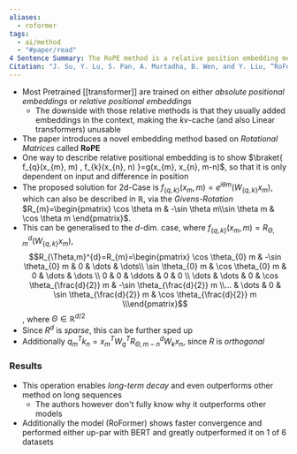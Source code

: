 ```yaml
---
aliases:
  - roformer
tags:
  - ai/method
  - "#paper/read"
4 Sentence Summary: The RoPE method is a relative position embedding method, which does not directly embed in the context. It does so by using rotational matrices and shows that there is low-to-none performance loss to absolute positioning and other relative methods, while being efficient and even depending on the task performs better and with faster convergence
Citation: "J. Su, Y. Lu, S. Pan, A. Murtadha, B. Wen, and Y. Liu, “RoFormer: Enhanced Transformer with Rotary Position Embedding.” arXiv, Nov. 08, 2023. doi: [10.48550/arXiv.2104.09864](https://doi.org/10.48550/arXiv.2104.09864)."
---
```

- Most Pretrained [[transformer]] are trained on either *absolute positional embeddings* or *relative positional embeddings*
	- The downside with those relative methods is that they usually added embeddings in the context, making the $kv$-cache (and also Linear transformers) unusable
- The paper introduces a novel embedding method based on *Rotational Matrices* called **RoPE**
- One way to describe relative positional embedding is to show $\braket{ f_{q}(x_{m}, m) , f_{k}(x_{n}, n) }=g(x_{m}, x_{n}, m-n)$, so that it is only dependent on input and difference in position
- The proposed solution for 2d-Case is $f_{\{ q, k \}}(x_{m},m)=e^{i\theta m}(W_{\{ q,k \}}x_{m})$, which can also be described in $\mathbb{R}$, via the *Givens-Rotation* $R_{m}=\begin{pmatrix} \cos \theta m & -\sin \theta m\\sin \theta m & \cos \theta m \end{pmatrix}$. 
- This can be generalised to the $d$-dim. case, where $f_{\{ q, k \}}(x_{m},m)=R^{d}_{\Theta,m}(W_{\{ q,k \}}x_{m})$, $$R_{\Theta,m}^{d}=R_{m}=\begin{pmatrix} 
\cos \theta_{0} m & -\sin \theta_{0} m & 0 & \dots & \dots\\ \sin \theta_{0} m & \cos \theta_{0} m & 0 & \dots & \dots  \\
0 & 0 & \ddots & 0 & 0 \\
\dots & \dots & 0 & \cos \theta_{\frac{d}{2}} m & -\sin \theta_{\frac{d}{2}} m \\... & \dots & 0 & \sin \theta_{\frac{d}{2}} m & \cos \theta_{\frac{d}{2}} m \\\end{pmatrix}$$, where $\Theta \in\mathbb{R}^{d/2}$
- Since $R^{d}$ is *sparse*, this can be further sped up
- Additionally $q_{m}^{T}k_{n}=x_{m}^{T}W_{q}^{T}R^{d}_{\Theta, m-n}W_{k}x_{n}$, since $R$ is *orthogonal*
### Results
- This operation enables *long-term decay* and even outperforms other method on long sequences
	- The authors however don't fully know why it outperforms other models
- Additionally the model (RoFormer) shows faster convergence and performed either up-par with BERT and greatly outperformed it on 1 of 6 datasets